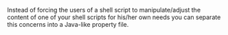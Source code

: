 Instead of forcing the users of a shell script to manipulate/adjust the content of one of your shell scripts for his/her own needs you can separate this concerns into a Java-like property file.
 
